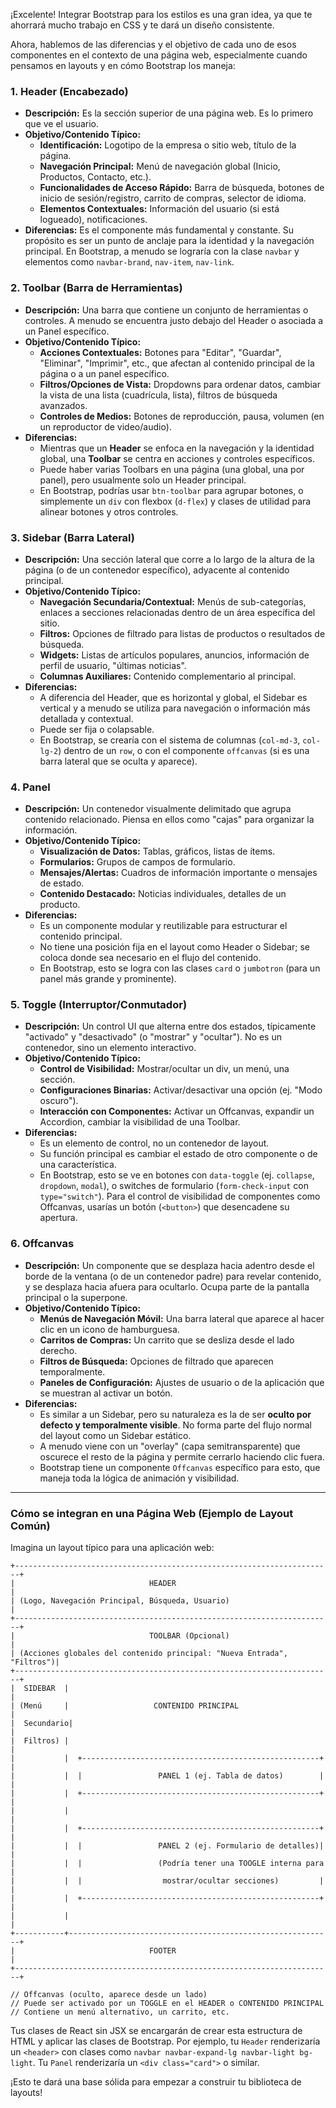 ¡Excelente! Integrar Bootstrap para los estilos es una gran idea, ya que te ahorrará mucho trabajo en CSS y te dará un diseño consistente.

Ahora, hablemos de las diferencias y el objetivo de cada uno de esos componentes en el contexto de una página web, especialmente cuando pensamos en layouts y en cómo Bootstrap los maneja:

### 1. Header (Encabezado)

* **Descripción:** Es la sección superior de una página web. Es lo primero que ve el usuario.
* **Objetivo/Contenido Típico:**
    * **Identificación:** Logotipo de la empresa o sitio web, título de la página.
    * **Navegación Principal:** Menú de navegación global (Inicio, Productos, Contacto, etc.).
    * **Funcionalidades de Acceso Rápido:** Barra de búsqueda, botones de inicio de sesión/registro, carrito de compras, selector de idioma.
    * **Elementos Contextuales:** Información del usuario (si está logueado), notificaciones.
* **Diferencias:** Es el componente más fundamental y constante. Su propósito es ser un punto de anclaje para la identidad y la navegación principal. En Bootstrap, a menudo se lograría con la clase `navbar` y elementos como `navbar-brand`, `nav-item`, `nav-link`.

### 2. Toolbar (Barra de Herramientas)

* **Descripción:** Una barra que contiene un conjunto de herramientas o controles. A menudo se encuentra justo debajo del Header o asociada a un Panel específico.
* **Objetivo/Contenido Típico:**
    * **Acciones Contextuales:** Botones para "Editar", "Guardar", "Eliminar", "Imprimir", etc., que afectan al contenido principal de la página o a un panel específico.
    * **Filtros/Opciones de Vista:** Dropdowns para ordenar datos, cambiar la vista de una lista (cuadrícula, lista), filtros de búsqueda avanzados.
    * **Controles de Medios:** Botones de reproducción, pausa, volumen (en un reproductor de video/audio).
* **Diferencias:**
    * Mientras que un **Header** se enfoca en la navegación y la identidad global, una **Toolbar** se centra en acciones y controles específicos.
    * Puede haber varias Toolbars en una página (una global, una por panel), pero usualmente solo un Header principal.
    * En Bootstrap, podrías usar `btn-toolbar` para agrupar botones, o simplemente un `div` con flexbox (`d-flex`) y clases de utilidad para alinear botones y otros controles.

### 3. Sidebar (Barra Lateral)

* **Descripción:** Una sección lateral que corre a lo largo de la altura de la página (o de un contenedor específico), adyacente al contenido principal.
* **Objetivo/Contenido Típico:**
    * **Navegación Secundaria/Contextual:** Menús de sub-categorías, enlaces a secciones relacionadas dentro de un área específica del sitio.
    * **Filtros:** Opciones de filtrado para listas de productos o resultados de búsqueda.
    * **Widgets:** Listas de artículos populares, anuncios, información de perfil de usuario, "últimas noticias".
    * **Columnas Auxiliares:** Contenido complementario al principal.
* **Diferencias:**
    * A diferencia del Header, que es horizontal y global, el Sidebar es vertical y a menudo se utiliza para navegación o información más detallada y contextual.
    * Puede ser fija o colapsable.
    * En Bootstrap, se crearía con el sistema de columnas (`col-md-3`, `col-lg-2`) dentro de un `row`, o con el componente `offcanvas` (si es una barra lateral que se oculta y aparece).

### 4. Panel

* **Descripción:** Un contenedor visualmente delimitado que agrupa contenido relacionado. Piensa en ellos como "cajas" para organizar la información.
* **Objetivo/Contenido Típico:**
    * **Visualización de Datos:** Tablas, gráficos, listas de ítems.
    * **Formularios:** Grupos de campos de formulario.
    * **Mensajes/Alertas:** Cuadros de información importante o mensajes de estado.
    * **Contenido Destacado:** Noticias individuales, detalles de un producto.
* **Diferencias:**
    * Es un componente modular y reutilizable para estructurar el contenido principal.
    * No tiene una posición fija en el layout como Header o Sidebar; se coloca donde sea necesario en el flujo del contenido.
    * En Bootstrap, esto se logra con las clases `card` o `jumbotron` (para un panel más grande y prominente).

### 5. Toggle (Interruptor/Conmutador)

* **Descripción:** Un control UI que alterna entre dos estados, típicamente "activado" y "desactivado" (o "mostrar" y "ocultar"). No es un contenedor, sino un elemento interactivo.
* **Objetivo/Contenido Típico:**
    * **Control de Visibilidad:** Mostrar/ocultar un div, un menú, una sección.
    * **Configuraciones Binarias:** Activar/desactivar una opción (ej. "Modo oscuro").
    * **Interacción con Componentes:** Activar un Offcanvas, expandir un Accordion, cambiar la visibilidad de una Toolbar.
* **Diferencias:**
    * Es un elemento de control, no un contenedor de layout.
    * Su función principal es cambiar el estado de otro componente o de una característica.
    * En Bootstrap, esto se ve en botones con `data-toggle` (ej. `collapse`, `dropdown`, `modal`), o switches de formulario (`form-check-input` con `type="switch"`). Para el control de visibilidad de componentes como Offcanvas, usarías un botón (`<button>`) que desencadene su apertura.

### 6. Offcanvas

* **Descripción:** Un componente que se desplaza hacia adentro desde el borde de la ventana (o de un contenedor padre) para revelar contenido, y se desplaza hacia afuera para ocultarlo. Ocupa parte de la pantalla principal o la superpone.
* **Objetivo/Contenido Típico:**
    * **Menús de Navegación Móvil:** Una barra lateral que aparece al hacer clic en un icono de hamburguesa.
    * **Carritos de Compras:** Un carrito que se desliza desde el lado derecho.
    * **Filtros de Búsqueda:** Opciones de filtrado que aparecen temporalmente.
    * **Paneles de Configuración:** Ajustes de usuario o de la aplicación que se muestran al activar un botón.
* **Diferencias:**
    * Es similar a un Sidebar, pero su naturaleza es la de ser **oculto por defecto y temporalmente visible**. No forma parte del flujo normal del layout como un Sidebar estático.
    * A menudo viene con un "overlay" (capa semitransparente) que oscurece el resto de la página y permite cerrarlo haciendo clic fuera.
    * Bootstrap tiene un componente `Offcanvas` específico para esto, que maneja toda la lógica de animación y visibilidad.

---

### Cómo se integran en una Página Web (Ejemplo de Layout Común)

Imagina un layout típico para una aplicación web:

```
+-----------------------------------------------------------------------+
|                              HEADER                                   |
| (Logo, Navegación Principal, Búsqueda, Usuario)                       |
+-----------------------------------------------------------------------+
|                              TOOLBAR (Opcional)                       |
| (Acciones globales del contenido principal: "Nueva Entrada", "Filtros")|
+-----------------------------------------------------------------------+
|  SIDEBAR  |                                                           |
| (Menú     |                   CONTENIDO PRINCIPAL                     |
|  Secundario|                                                           |
|  Filtros) |                                                           |
|           |  +-----------------------------------------------------+  |
|           |  |                 PANEL 1 (ej. Tabla de datos)        |  |
|           |  +-----------------------------------------------------+  |
|           |                                                           |
|           |  +-----------------------------------------------------+  |
|           |  |                 PANEL 2 (ej. Formulario de detalles)|  |
|           |  |                 (Podría tener una TOOGLE interna para |
|           |  |                  mostrar/ocultar secciones)         |  |
|           |  +-----------------------------------------------------+  |
|           |                                                           |
+-----------+-----------------------------------------------------------+
|                              FOOTER                                   |
+-----------------------------------------------------------------------+

// Offcanvas (oculto, aparece desde un lado)
// Puede ser activado por un TOGGLE en el HEADER o CONTENIDO PRINCIPAL
// Contiene un menú alternativo, un carrito, etc.
```

Tus clases de React sin JSX se encargarán de crear esta estructura de HTML y aplicar las clases de Bootstrap. Por ejemplo, tu `Header` renderizaría un `<header>` con clases como `navbar navbar-expand-lg navbar-light bg-light`. Tu `Panel` renderizaría un `<div class="card">` o similar.

¡Esto te dará una base sólida para empezar a construir tu biblioteca de layouts!
